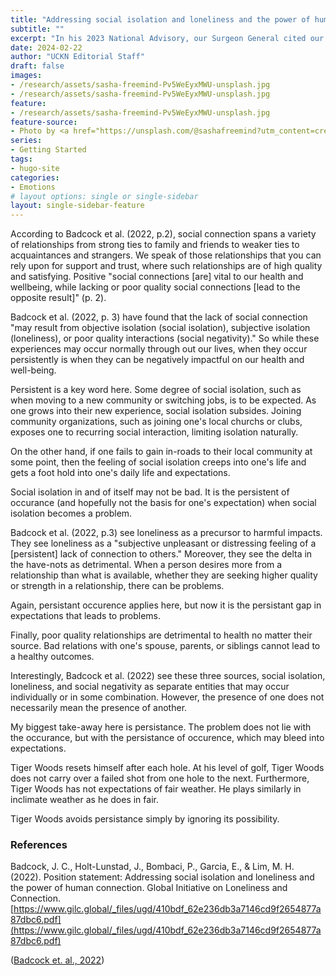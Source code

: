 ```yaml
---
title: "Addressing social isolation and loneliness and the power of human connection"
subtitle: ""
excerpt: "In his 2023 National Advisory, our Surgeon General cited our nation's greatest challenge as an epidemic of loneliness."
date: 2024-02-22
author: "UCKN Editorial Staff"
draft: false
images:
- /research/assets/sasha-freemind-Pv5WeEyxMWU-unsplash.jpg
- /research/assets/sasha-freemind-Pv5WeEyxMWU-unsplash.jpg
feature:
- /research/assets/sasha-freemind-Pv5WeEyxMWU-unsplash.jpg
feature-source:
- Photo by <a href="https://unsplash.com/@sashafreemind?utm_content=creditCopyText&utm_medium=referral&utm_source=unsplash">Sasha  Freemind</a> on <a href="https://unsplash.com/photos/man-standing-in-front-of-the-window-Pv5WeEyxMWU?utm_content=creditCopyText&utm_medium=referral&utm_source=unsplash">Unsplash</a>
series:
- Getting Started
tags:
- hugo-site
categories:
- Emotions
# layout options: single or single-sidebar
layout: single-sidebar-feature
---
```


According to Badcock et al. (2022, p.2), social connection spans a variety of relationships from strong ties to family and friends to weaker ties to acquaintances and strangers. We speak of those relationships that you can rely upon for support and trust, where such relationships are of high quality and satisfying. Positive "social connections [are] vital to our health and wellbeing, while lacking or poor quality social connections [lead to the opposite result]" (p. 2).

Badcock et al. (2022, p. 3) have found that the lack of social connection "may result from objective isolation (social isolation), subjective isolation (loneliness), or poor quality interactions (social negativity)." So while these experiences may occur normally through out our lives, when they occur persistently is when they can be negatively impactful on our health and well-being.

Persistent is a key word here. Some degree of social isolation, such as when moving to a new community or switching jobs, is to be expected. As one grows into their new experience, social isolation subsides. Joining community organizations, such as joining one's local churchs or clubs, exposes one to recurring social interaction, limiting isolation naturally.

On the other hand, if one fails to gain in-roads to their local community at some point, then the feeling of social isolation creeps into one's life and gets a foot hold into one's daily life and expectations.

Social isolation in and of itself may not be bad. It is the persistent of occurance (and hopefully not the basis for one's expectation) when social isolation becomes a problem.

Badcock et al. (2022, p.3) see loneliness as a precursor to harmful impacts. They see loneliness as a "subjective unpleasant or distressing feeling of a [persistent] lack of connection to others." Moreover, they see the delta in the have-nots as detrimental. When a person desires more from a relationship than what is available, whether they are seeking higher quality or strength in a relationship, there can be problems. 

Again, persistant occurence applies here, but now it is the persistant gap in expectations that leads to problems.

Finally, poor quality relationships are detrimental to health no matter their source. Bad relations with one's spouse, parents, or siblings cannot lead to a healthy outcomes. 

Interestingly, Badcock et al. (2022) see these three sources, social isolation, loneliness, and social negativity as separate entities that may occur individually or in some combination. However, the presence of one does not necessarily mean the presence of another.

My biggest take-away here is persistance. The problem does not lie with the occurance, but with the persistance of occurence, which may bleed into expectations. 

Tiger Woods resets himself after each hole. At his level of golf, Tiger Woods does not carry over a failed shot from one hole to the next. Furthermore, Tiger Woods has not expectations of fair weather. He plays similarly in inclimate weather as he does in fair.

Tiger Woods avoids persistance simply by ignoring its possibility.

### References

Badcock, J. C., Holt-Lunstad, J., Bombaci, P., Garcia, E., & Lim, M. H. (2022). Position statement: Addressing social isolation and loneliness and the power of human connection. Global Initiative on Loneliness and Connection. [https://www.gilc.global/_files/ugd/410bdf_62e236db3a7146cd9f2654877a87dbc6.pdf](https://www.gilc.global/_files/ugd/410bdf_62e236db3a7146cd9f2654877a87dbc6.pdf)

([Badcock et. al., 2022](https://www.gilc.global/_files/ugd/410bdf_62e236db3a7146cd9f2654877a87dbc6.pdf))
